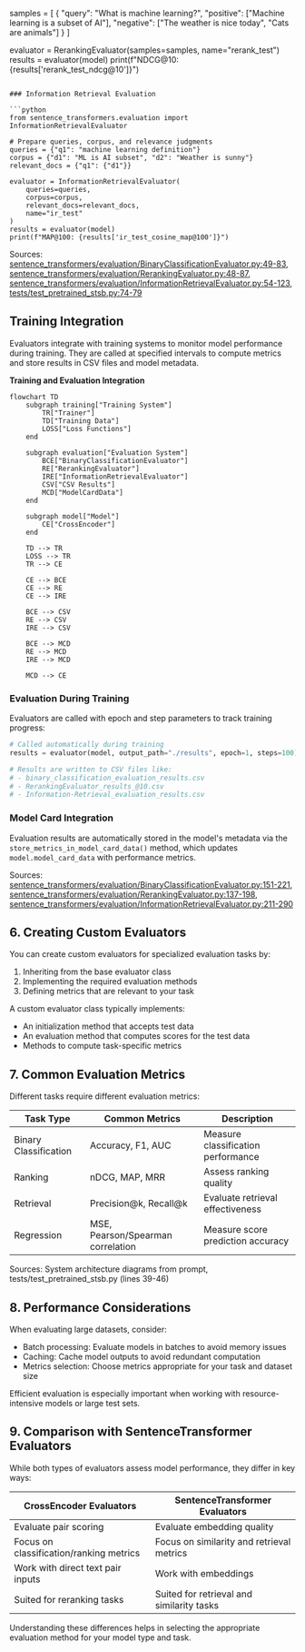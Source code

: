 samples = [
    {
        "query": "What is machine learning?",
        "positive": ["Machine learning is a subset of AI"],
        "negative": ["The weather is nice today", "Cats are animals"]
    }
]

evaluator = RerankingEvaluator(samples=samples, name="rerank_test")
results = evaluator(model)
print(f"NDCG@10: {results['rerank_test_ndcg@10']}")
```

### Information Retrieval Evaluation

```python
from sentence_transformers.evaluation import InformationRetrievalEvaluator

# Prepare queries, corpus, and relevance judgments
queries = {"q1": "machine learning definition"}
corpus = {"d1": "ML is AI subset", "d2": "Weather is sunny"}  
relevant_docs = {"q1": {"d1"}}

evaluator = InformationRetrievalEvaluator(
    queries=queries,
    corpus=corpus, 
    relevant_docs=relevant_docs,
    name="ir_test"
)
results = evaluator(model)
print(f"MAP@100: {results['ir_test_cosine_map@100']}")
```

Sources: [sentence_transformers/evaluation/BinaryClassificationEvaluator.py:49-83](), [sentence_transformers/evaluation/RerankingEvaluator.py:48-87](), [sentence_transformers/evaluation/InformationRetrievalEvaluator.py:54-123](), [tests/test_pretrained_stsb.py:74-79]()

## Training Integration

Evaluators integrate with training systems to monitor model performance during training. They are called at specified intervals to compute metrics and store results in CSV files and model metadata.

**Training and Evaluation Integration**
```mermaid
flowchart TD
    subgraph training["Training System"]
        TR["Trainer"]
        TD["Training Data"]
        LOSS["Loss Functions"]
    end
    
    subgraph evaluation["Evaluation System"]  
        BCE["BinaryClassificationEvaluator"]
        RE["RerankingEvaluator"]
        IRE["InformationRetrievalEvaluator"] 
        CSV["CSV Results"]
        MCD["ModelCardData"]
    end
    
    subgraph model["Model"]
        CE["CrossEncoder"]
    end
    
    TD --> TR
    LOSS --> TR
    TR --> CE
    
    CE --> BCE
    CE --> RE  
    CE --> IRE
    
    BCE --> CSV
    RE --> CSV
    IRE --> CSV
    
    BCE --> MCD
    RE --> MCD
    IRE --> MCD
    
    MCD --> CE
```

### Evaluation During Training

Evaluators are called with epoch and step parameters to track training progress:

```python
# Called automatically during training
results = evaluator(model, output_path="./results", epoch=1, steps=100)

# Results are written to CSV files like:
# - binary_classification_evaluation_results.csv  
# - RerankingEvaluator_results_@10.csv
# - Information-Retrieval_evaluation_results.csv
```

### Model Card Integration

Evaluation results are automatically stored in the model's metadata via the `store_metrics_in_model_card_data()` method, which updates `model.model_card_data` with performance metrics.

Sources: [sentence_transformers/evaluation/BinaryClassificationEvaluator.py:151-221](), [sentence_transformers/evaluation/RerankingEvaluator.py:137-198](), [sentence_transformers/evaluation/InformationRetrievalEvaluator.py:211-290]()

## 6. Creating Custom Evaluators

You can create custom evaluators for specialized evaluation tasks by:

1. Inheriting from the base evaluator class
2. Implementing the required evaluation methods
3. Defining metrics that are relevant to your task

A custom evaluator class typically implements:
- An initialization method that accepts test data
- An evaluation method that computes scores for the test data
- Methods to compute task-specific metrics

## 7. Common Evaluation Metrics

Different tasks require different evaluation metrics:

| Task Type | Common Metrics | Description |
|-----------|----------------|-------------|
| Binary Classification | Accuracy, F1, AUC | Measure classification performance |
| Ranking | nDCG, MAP, MRR | Assess ranking quality |
| Retrieval | Precision@k, Recall@k | Evaluate retrieval effectiveness |
| Regression | MSE, Pearson/Spearman correlation | Measure score prediction accuracy |

Sources: System architecture diagrams from prompt, tests/test_pretrained_stsb.py (lines 39-46)

## 8. Performance Considerations

When evaluating large datasets, consider:

- Batch processing: Evaluate models in batches to avoid memory issues
- Caching: Cache model outputs to avoid redundant computation
- Metrics selection: Choose metrics appropriate for your task and dataset size

Efficient evaluation is especially important when working with resource-intensive models or large test sets.

## 9. Comparison with SentenceTransformer Evaluators

While both types of evaluators assess model performance, they differ in key ways:

| CrossEncoder Evaluators | SentenceTransformer Evaluators |
|------------------------|--------------------------------|
| Evaluate pair scoring | Evaluate embedding quality |
| Focus on classification/ranking metrics | Focus on similarity and retrieval metrics |
| Work with direct text pair inputs | Work with embeddings |
| Suited for reranking tasks | Suited for retrieval and similarity tasks |

Understanding these differences helps in selecting the appropriate evaluation method for your model type and task.